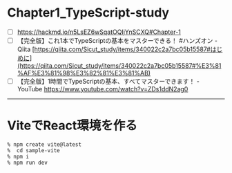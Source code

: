 # Chapter1_TypeScript-study
- [ ] https://hackmd.io/n5LsEZ6wSqatOQIjYnSCXQ#Chapter-1
- [ ]  【完全版】これ1本でTypeScriptの基本をマスターできる！ #ハンズオン - Qiita
[https://qiita.com/Sicut_study/items/340022c2a7bc05b15587#はじめに](https://qiita.com/Sicut_study/items/340022c2a7bc05b15587#%E3%81%AF%E3%81%98%E3%82%81%E3%81%AB)
- [ ]  【完全版】1時間でTypeScriptの基本、すべてマスターできます！ - YouTube
https://www.youtube.com/watch?v=ZDs1ddN2ag0
---
# ViteでReact環境を作る
```
% npm create vite@latest
%  cd sample-vite
% npm i 
% npm run dev
```
